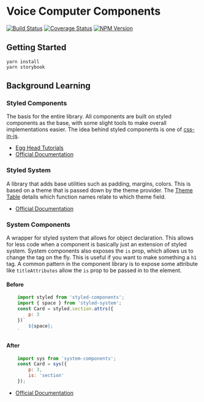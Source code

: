 # Voice Computer Components

[![Build Status](https://travis-ci.org/voice-computer/vc-components.svg?branch=master)](https://travis-ci.org/voice-computer/vc-components)
[![Coverage Status](https://coveralls.io/repos/github/voice-computer/vc-components/badge.svg?branch=master)](https://coveralls.io/github/voice-computer/vc-components?branch=master)
[![NPM Version](https://img.shields.io/npm/v/vc-components.svg)](https://www.npmjs.com/package/vc-components)

## Getting Started

```
yarn install
yarn storybook
```

## Background Learning

### Styled Components
The basis for the entire library. All components are built on styled components as the base, with some slight tools to make overall implementations easier. The idea behind styled components is one of [css-in-js](https://hackernoon.com/all-you-need-to-know-about-css-in-js-984a72d48ebc).

* [Egg Head Tutorials](https://egghead.io/playlists/styled-components-1af2dd10)
* [Official Documentation](https://www.styled-components.com/)

### Styled System
A library that adds base utilities such as padding, margins, colors. This is based on a theme that is passed down by the theme provider. The [Theme Table](https://jxnblk.com/styled-system/table) details which function names relate to which theme field.

* [Official Documentation](https://github.com/jxnblk/styled-system)

### System Components
A wrapper for styled system that allows for object declaration. This allows for less code when a component is basically just an extension of styled system. System components also exposes the `is` prop, which allows us to change the tag on the fly. This is useful if you want to make something a `h1` tag. A common pattern in the component library is to expose some attribute like `titleAttributes` allow the `is` prop to be passed in to the element.

#### Before
```js
	import styled from 'styled-components';
	import { space } from 'styled-system';
	const Card = styled.section.attrs({
		p: 3
	})`
		${space};
	`
```

#### After
```js
	import sys from 'system-components';
	const Card = sys({
		p: 3,
		is: 'section'
	});
```

* [Official Documentation](https://github.com/jxnblk/styled-system/tree/master/system-components)
